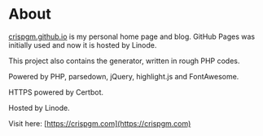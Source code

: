 # About

[crispgm.github.io](https://crispgm.github.io) is my personal home page and blog. GitHub Pages was initially used and now it is hosted by Linode.

This project also contains the generator, written in rough PHP codes.

Powered by PHP, parsedown, jQuery, highlight.js and FontAwesome.

HTTPS powered by Certbot.

Hosted by Linode.

Visit here: [https://crispgm.com](https://crispgm.com)

